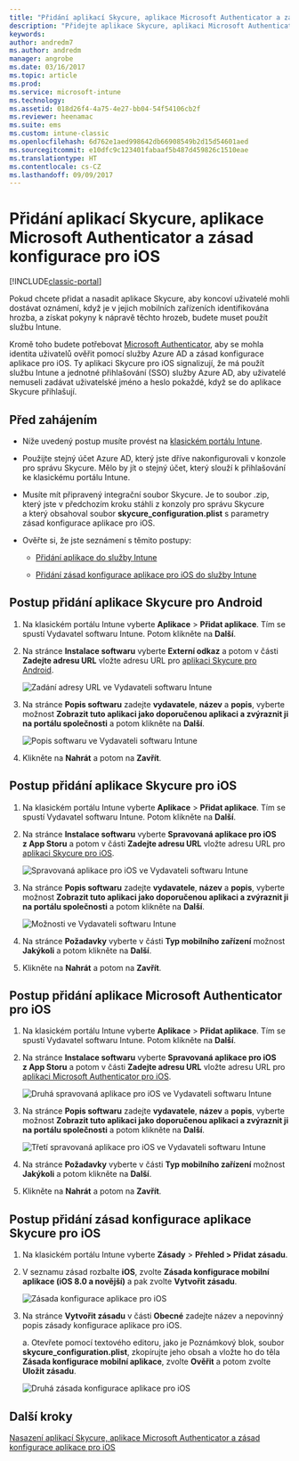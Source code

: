 ```yaml
---
title: "Přidání aplikací Skycure, aplikace Microsoft Authenticator a zásad konfigurace pro iOS"
description: "Přidejte aplikace Skycure, aplikaci Microsoft Authenticator a zásady konfigurace pro iOS do klasického portálu Intune."
keywords: 
author: andredm7
ms.author: andredm
manager: angrobe
ms.date: 03/16/2017
ms.topic: article
ms.prod: 
ms.service: microsoft-intune
ms.technology: 
ms.assetid: 018d26f4-4a75-4e27-bb04-54f54106cb2f
ms.reviewer: heenamac
ms.suite: ems
ms.custom: intune-classic
ms.openlocfilehash: 6d762e1aed998642db66908549b2d15d54601aed
ms.sourcegitcommit: e10dfc9c123401fabaaf5b487d459826c1510eae
ms.translationtype: HT
ms.contentlocale: cs-CZ
ms.lasthandoff: 09/09/2017
---
```

# <a name="add-skycure-apps-microsoft-authenticator-app-and-ios-configuration-policy"></a>Přidání aplikací Skycure, aplikace Microsoft Authenticator a zásad konfigurace pro iOS

[!INCLUDE[classic-portal](../includes/classic-portal.md)]

Pokud chcete přidat a nasadit aplikace Skycure, aby koncoví uživatelé mohli dostávat oznámení, když je v jejich mobilních zařízeních identifikována hrozba, a získat pokyny k nápravě těchto hrozeb, budete muset použít službu Intune.

Kromě toho budete potřebovat [Microsoft Authenticator](https://docs.microsoft.com/azure/multi-factor-authentication/end-user/microsoft-authenticator-app-how-to), aby se mohla identita uživatelů ověřit pomocí služby Azure AD a zásad konfigurace aplikace pro iOS. Ty aplikaci Skycure pro iOS signalizují, že má použít službu Intune a jednotné přihlašování (SSO) služby Azure AD, aby uživatelé nemuseli zadávat uživatelské jméno a heslo pokaždé, když se do aplikace Skycure přihlašují.

## <a name="before-you-begin"></a>Před zahájením

-   Níže uvedený postup musíte provést na [klasickém portálu Intune](https://manage.microsoft.com/).

-   Použijte stejný účet Azure AD, který jste dříve nakonfigurovali v konzole pro správu Skycure. Mělo by jít o stejný účet, který slouží k přihlašování ke klasickému portálu Intune.

-   Musíte mít připravený integrační soubor Skycure. Je to soubor .zip, který jste v předchozím kroku stáhli z konzoly pro správu Skycure a který obsahoval soubor **skycure\_configuration.plist** s parametry zásad konfigurace aplikace pro iOS.

-   Ověřte si, že jste seznámení s těmito postupy:

    -   [Přidání aplikace do služby Intune](/intune-classic/deploy-use/add-apps)

    -   [Přidání zásad konfigurace aplikace pro iOS do služby Intune](/intune-classic/deploy-use/configure-ios-apps-with-mobile-app-configuration-policies-in-microsoft-intune)

## <a name="to-add-the-skycure-app-for-android"></a>Postup přidání aplikace Skycure pro Android

1.  Na klasickém portálu Intune vyberte **Aplikace** &gt; **Přidat aplikace**. Tím se spustí Vydavatel softwaru Intune. Potom klikněte na **Další**.

2.  Na stránce **Instalace softwaru** vyberte **Externí odkaz** a potom v části **Zadejte adresu URL** vložte adresu URL pro [aplikaci Skycure pro Android](https://play.google.com/store/apps/details?id=com.skycure.skycure).

    ![Zadání adresy URL ve Vydavateli softwaru Intune](../media/mtp/skycure-add-apps-1.png)

3.  Na stránce **Popis softwaru** zadejte **vydavatele**, **název** a **popis**, vyberte možnost **Zobrazit tuto aplikaci jako doporučenou aplikaci a zvýraznit ji na portálu společnosti** a potom klikněte na **Další**.

    ![Popis softwaru ve Vydavateli softwaru Intune](../media/mtp/skycure-add-apps-2.png)

4.  Klikněte na **Nahrát** a potom na **Zavřít**.

## <a name="to-add-the-skycure-app-for-ios"></a>Postup přidání aplikace Skycure pro iOS

1.  Na klasickém portálu Intune vyberte **Aplikace** &gt; **Přidat aplikace**. Tím se spustí Vydavatel softwaru Intune. Potom klikněte na **Další**.

2.  Na stránce **Instalace softwaru** vyberte **Spravovaná aplikace pro iOS z App Storu** a potom v části **Zadejte adresu URL** vložte adresu URL pro [aplikaci Skycure pro iOS](https://itunes.apple.com/us/app/skycure/id695620821?mt=8).

    ![Spravovaná aplikace pro iOS ve Vydavateli softwaru Intune](../media/mtp/skycure-add-apps-3.png)

3.  Na stránce **Popis softwaru** zadejte **vydavatele**, **název** a **popis**, vyberte možnost **Zobrazit tuto aplikaci jako doporučenou aplikaci a zvýraznit ji na portálu společnosti** a potom klikněte na **Další**.

    ![Možnosti ve Vydavateli softwaru Intune](../media/mtp/skycure-add-apps-4.png)

4.  Na stránce **Požadavky** vyberte v části **Typ mobilního zařízení** možnost **Jakýkoli** a potom klikněte na **Další**.

5.  Klikněte na **Nahrát** a potom na **Zavřít**.

## <a name="to-add-the-microsoft-authenticator-app-for-ios"></a>Postup přidání aplikace Microsoft Authenticator pro iOS

1.  Na klasickém portálu Intune vyberte **Aplikace** &gt; **Přidat aplikace**. Tím se spustí Vydavatel softwaru Intune. Potom klikněte na **Další**.

2.  Na stránce **Instalace softwaru** vyberte **Spravovaná aplikace pro iOS z App Storu** a potom v části **Zadejte adresu URL** vložte adresu URL pro [aplikaci Microsoft Authenticator pro iOS](https://itunes.apple.com/us/app/microsoft-authenticator/id983156458?mt=8).

    ![Druhá spravovaná aplikace pro iOS ve Vydavateli softwaru Intune](../media/mtp/skycure-add-apps-5.png)

3.  Na stránce **Popis softwaru** zadejte **vydavatele**, **název** a **popis**, vyberte možnost **Zobrazit tuto aplikaci jako doporučenou aplikaci a zvýraznit ji na portálu společnosti** a potom klikněte na **Další**.

    ![Třetí spravovaná aplikace pro iOS ve Vydavateli softwaru Intune](../media/mtp/skycure-add-apps-6.png)

4.  Na stránce **Požadavky** vyberte v části **Typ mobilního zařízení** možnost **Jakýkoli** a potom klikněte na **Další**.

5.  Klikněte na **Nahrát** a potom na **Zavřít**.

## <a name="to-add-the-skycure-ios-app-configuration-policy"></a>Postup přidání zásad konfigurace aplikace Skycure pro iOS

1.  Na klasickém portálu Intune vyberte **Zásady** &gt; **Přehled &gt; Přidat zásadu**.

2.  V seznamu zásad rozbalte **iOS**, zvolte **Zásada konfigurace mobilní aplikace (iOS 8.0 a novější)** a pak zvolte **Vytvořit zásadu**.

    ![Zásada konfigurace aplikace pro iOS](../media/mtp/skycure-add-apps-7.png)

3.  Na stránce **Vytvořit zásadu** v části **Obecné** zadejte název a nepovinný popis zásady konfigurace aplikace pro iOS.

    a.  Otevřete pomocí textového editoru, jako je Poznámkový blok, soubor **skycure\_configuration.plist**, zkopírujte jeho obsah a vložte ho do těla **Zásada konfigurace mobilní aplikace**, zvolte **Ověřit** a potom zvolte **Uložit zásadu**.

       ![Druhá zásada konfigurace aplikace pro iOS](../media/mtp/skycure-add-apps-8.png)

## <a name="next-steps"></a>Další kroky

[Nasazení aplikací Skycure, aplikace Microsoft Authenticator a zásad konfigurace aplikace pro iOS](/intune-classic/deploy-use/deploy-skycure-apps-microsoft-authenticator-app-and-ios-app-configuration-policy)
